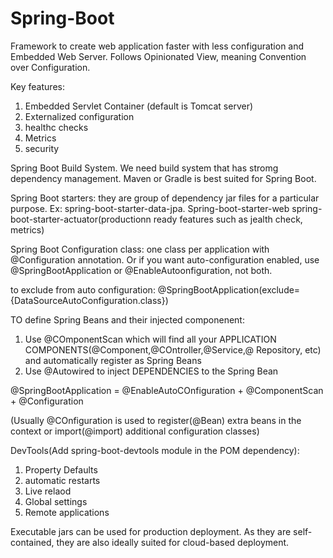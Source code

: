 # Spring-Boot
Framework to create web application faster with less configuration and Embedded Web Server.
Follows Opinionated View, meaning Convention over Configuration.

Key features:
1. Embedded Servlet Container (default is Tomcat server)
2. Externalized configuration
3. healthc checks
4. Metrics
5. security

Spring Boot Build System. We need build system that has stromg dependency management. Maven or Gradle is best suited for Spring Boot. 

Spring Boot starters: they are group of dependency jar files for a particular purpose. Ex: spring-boot-starter-data-jpa.
Spring-boot-starter-web
spring-boot-starter-actuator(productionn ready features such as jealth check, metrics)

Spring Boot Configuration class: one class per application with @Configuration annotation. Or if you want auto-configuration enabled, use @SpringBootApplication or @EnableAutoonfiguration, not both.

to exclude from auto configuration: @SpringBootApplication(exclude={DataSourceAutoConfiguration.class})

TO define Spring Beans and their injected componenent:
1. Use @COmponentScan which will find all your APPLICATION COMPONENTS(@Component,@COntroller,@Service,@ Repository, etc) and automatically register as Spring Beans
2. Use @Autowired to inject DEPENDENCIES to the Spring Bean

@SpringBootApplication = @EnableAutoCOnfiguration + @ComponentScan + @Configuration

(Usually @COnfiguration is used to register(@Bean) extra beans in the context or import(@import) additional configuration classes)

DevTools(Add spring-boot-devtools module in the POM dependency):
1. Property Defaults
2. automatic restarts
3. Live relaod
4. Global settings
5. Remote applications

Executable jars can be used for production deployment. As they are self-contained, they are also ideally suited for cloud-based deployment.







